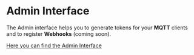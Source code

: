 # Admin Interface

The Admin interface helps you to generate tokens for your **MQTT** clients and to register **Webhooks** (coming soon).

<!-- todo: Picture -->

[Here you can find the Admin Interface](https://klingl.me/admin/test)
